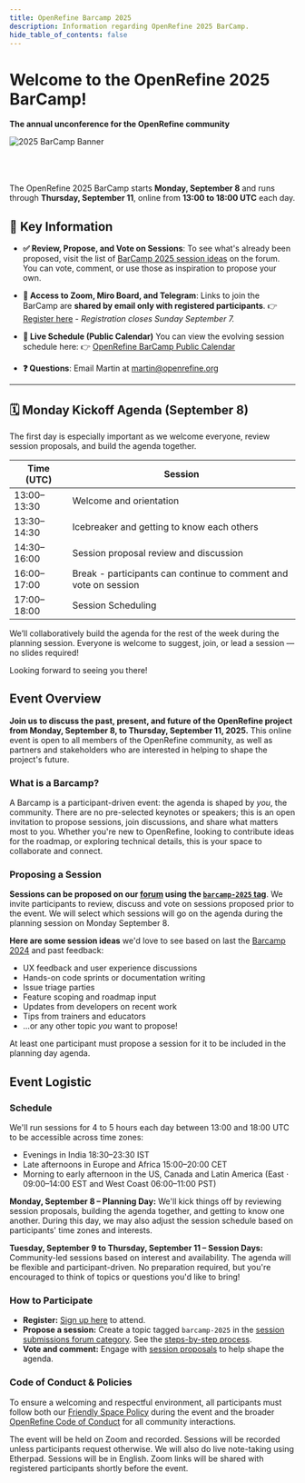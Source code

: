 ```yaml
---
title: OpenRefine Barcamp 2025
description: Information regarding OpenRefine 2025 BarCamp.
hide_table_of_contents: false
---
```


# Welcome to the OpenRefine 2025 BarCamp!
**The annual unconference for the OpenRefine community**


<img src="/img/2025-barcamp-banner.png" alt="2025 BarCamp Banner"/>
<br></br>
<br></br>

The OpenRefine 2025 BarCamp starts **Monday, September 8** and runs through **Thursday, September 11**, online from **13:00 to 18:00 UTC** each day.

## 🔑 Key Information

* **✅ Review, Propose, and Vote on Sessions**: To see what's already been proposed, visit the list of [BarCamp 2025 session ideas](https://forum.openrefine.org/tag/barcamp-2025) on the forum. You can vote, comment, or use those as inspiration to propose your own.

* **🔗 Access to Zoom, Miro Board, and Telegram**: Links to join the BarCamp are **shared by email only with registered participants**. 👉 [Register here](https://docs.google.com/forms/d/e/1FAIpQLSfK9gWvUcbPffqfQKzKjVbBJdOtGeVqBmkLdYq-9nKnTPrR7A/viewform) - _Registration closes Sunday September 7._

* **📅 Live Schedule (Public Calendar)** You can view the evolving session schedule here: 👉 [OpenRefine BarCamp Public Calendar](https://calendar.google.com/calendar/embed?src=kldtfmh7nnopd5jdod292mi8f4%40group.calendar.google.com&mode=WEEK)

* **❓ Questions**: Email Martin at [martin@openrefine.org](mailto:martin@openrefine.org)

---

## 🗓️ Monday Kickoff Agenda (September 8)

The first day is especially important as we welcome everyone, review session proposals, and build the agenda together.

| Time (UTC) | Session |
|------------|---------|
| 13:00–13:30 | Welcome and orientation |
| 13:30–14:30 | Icebreaker and getting to know each others |
| 14:30–16:00 | Session proposal review and discussion |
| 16:00–17:00 | Break - participants can continue to comment and vote on session |
| 17:00–18:00 | Session Scheduling |

We’ll collaboratively build the agenda for the rest of the week during the planning session. Everyone is welcome to suggest, join, or lead a session — no slides required!

Looking forward to seeing you there!

<!--truncate-->


## Event Overview

**Join us to discuss the past, present, and future of the OpenRefine project from Monday, September 8, to Thursday, September 11, 2025.** This online event is open to all members of the OpenRefine community, as well as partners and stakeholders who are interested in helping to shape the project's future.

### What is a Barcamp?

A Barcamp is a participant-driven event: the agenda is shaped by *you*, the community. There are no pre-selected keynotes or speakers; this is an open invitation to propose sessions, join discussions, and share what matters most to you. Whether you're new to OpenRefine, looking to contribute ideas for the roadmap, or exploring technical details, this is your space to collaborate and connect.

### Proposing a Session 

**Sessions can be proposed on our [forum](https://forum.openrefine.org/c/community/community-events/18) using the [`barcamp-2025` tag](https://forum.openrefine.org/tag/barcamp-2025)**. We invite participants to review, discuss and vote on sessions proposed prior to the event. We will select which sessions will go on the agenda during the planning session on Monday September 8.

**Here are some session ideas** we'd love to see based on last the [Barcamp 2024](https://forum.openrefine.org/tag/barcamp-2024) and past feedback:
- UX feedback and user experience discussions
- Hands-on code sprints or documentation writing
- Issue triage parties
- Feature scoping and roadmap input
- Updates from developers on recent work
- Tips from trainers and educators
- ...or any other topic *you* want to propose!

At least one participant must propose a session for it to be included in the planning day agenda.

## Event Logistic 

### Schedule

We'll run sessions for 4 to 5 hours each day between 13:00 and 18:00 UTC to be accessible across time zones:

- Evenings in India 18:30–23:30 IST
- Late afternoons in Europe and Africa 15:00–20:00 CET
- Morning to early afternoon in the US, Canada and Latin America (East · 09:00–14:00 EST and West Coast 06:00–11:00 PST)

**Monday, September 8 – Planning Day:** We'll kick things off by reviewing session proposals, building the agenda together, and getting to know one another. During this day, we may also adjust the session schedule based on participants' time zones and interests.

**Tuesday, September 9 to Thursday, September 11 – Session Days:** Community-led sessions based on interest and availability. The agenda will be flexible and participant-driven. No preparation required, but you're encouraged to think of topics or questions you'd like to bring!

### How to Participate

- **Register:** [Sign up here](https://forms.gle/nBifPoDgz5pVYumk6) to attend.
- **Propose a session:** Create a topic tagged `barcamp-2025` in the [session submissions forum category](https://forum.openrefine.org/c/community/community-events/18). See the [steps-by-step process](https://forum.openrefine.org/t/how-to-propose-a-session-for-the-2025-openrefine-barcamp/2372).
- **Vote and comment:** Engage with [session proposals](https://forum.openrefine.org/tag/barcamp-2025) to help shape the agenda.

### Code of Conduct & Policies

To ensure a welcoming and respectful environment, all participants must follow both our [Friendly Space Policy](/friendly_space_policy) during the event and the broader [OpenRefine Code of Conduct](https://github.com/OpenRefine/OpenRefine/blob/master/CODE_OF_CONDUCT.md) for all community interactions.

The event will be held on Zoom and recorded. Sessions will be recorded unless participants request otherwise. We will also do live note-taking using Etherpad. Sessions will be in English. Zoom links will be shared with registered participants shortly before the event.
